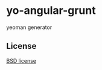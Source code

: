 # yo-angular-grunt
yeoman generator 

## License

[BSD license](http://opensource.org/licenses/bsd-license.php)
